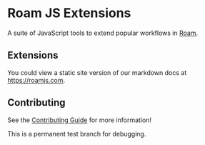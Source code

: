 # Roam JS Extensions

A suite of JavaScript tools to extend popular workflows in [Roam](https://roamresearch.com). 

## Extensions

You could view a static site version of our markdown docs at https://roamjs.com. 

## Contributing

See the [Contributing Guide](./CONTRIBUTING.md) for more information!

This is a permanent test branch for debugging.
